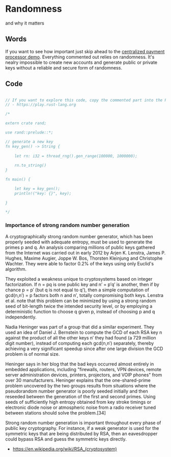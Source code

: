 # Randomness
and why it matters

## Words
If you want to see how important just skip ahead to the [centralized payment processor demo](https://github.com/burrrata/cryptoeconomics.study_rust_edition/blob/master/src/ch1/centralized_payment_processor.md). Everything commented out relies on randomness. It's nealry impossible to create new accounts and generate public or private keys without a reliable and secure form of randomness. 

## Code
```rust

// If you want to explore this code, copy the commented part into the Rust Playground:
// - https://play.rust-lang.org

/*

extern crate rand;

use rand::prelude::*;

// generate a new key
fn key_gen() -> String {
    
    let rn: i32 = thread_rng().gen_range(100000, 1000000);
    
    rn.to_string()
}

fn main() {

    let key = key_gen();
    println!("key: {}", key);
    
}

*/
```

### Importance of strong random number generation
A cryptographically strong random number generator, which has been properly seeded with adequate entropy, must be used to generate the primes p and q. An analysis comparing millions of public keys gathered from the Internet was carried out in early 2012 by Arjen K. Lenstra, James P. Hughes, Maxime Augier, Joppe W. Bos, Thorsten Kleinjung and Christophe Wachter. They were able to factor 0.2% of the keys using only Euclid's algorithm.

They exploited a weakness unique to cryptosystems based on integer factorization. If n = pq is one public key and n′ = p′q′ is another, then if by chance p = p′ (but q is not equal to q'), then a simple computation of gcd(n,n′) = p factors both n and n′, totally compromising both keys. Lenstra et al. note that this problem can be minimized by using a strong random seed of bit-length twice the intended security level, or by employing a deterministic function to choose q given p, instead of choosing p and q independently.

Nadia Heninger was part of a group that did a similar experiment. They used an idea of Daniel J. Bernstein to compute the GCD of each RSA key n against the product of all the other keys n′ they had found (a 729 million digit number), instead of computing each gcd(n,n′) separately, thereby achieving a very significant speedup since after one large division the GCD problem is of normal size.

Heninger says in her blog that the bad keys occurred almost entirely in embedded applications, including "firewalls, routers, VPN devices, remote server administration devices, printers, projectors, and VOIP phones" from over 30 manufacturers. Heninger explains that the one-shared-prime problem uncovered by the two groups results from situations where the pseudorandom number generator is poorly seeded initially and then reseeded between the generation of the first and second primes. Using seeds of sufficiently high entropy obtained from key stroke timings or electronic diode noise or atmospheric noise from a radio receiver tuned between stations should solve the problem.[34]

Strong random number generation is important throughout every phase of public key cryptography. For instance, if a weak generator is used for the symmetric keys that are being distributed by RSA, then an eavesdropper could bypass RSA and guess the symmetric keys directly.

- https://en.wikipedia.org/wiki/RSA_(cryptosystem)
